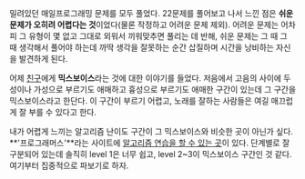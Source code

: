 밀려있던 매일프로그래밍 문제를 모두 풀었다. 22문제를 풀어보고 나서 느낀 점은 **쉬운 문제가 오히려 어렵다는 것**이었다(물론 작정하고 어려운 문제 제외). 어려운 문제는 어차피 그 유형이 몇 없고 그대로 외워서 끼워맞추면 풀리는 데 반해, 쉬운 문제는 그 때 그 때 생각해서 풀어야 하는데 까딱 생각을 잘못하는 순간 삽질하며 시간을 낭비하는 자신을 발견하게 된다. 

어제 [친구](https://poqw.github.io/)에게 **믹스보이스**라는 것에 대한 이야기를 들었다. 저음에서 고음의 사이에 두성이나 가성으로 부르기도 애매하고 흉성으로 부르기도 애매한 구간이 있는데 그 구간을 믹스보이스라고 한단다. 이 구간이 부르기 어렵고, 노래를 잘하는 사람들은 여길 매끄럽게 잘 부를 수 있다고 한다. 

내가 어렵게 느끼는 알고리즘 난이도 구간이 그 믹스보이스와 비슷한 곳이 아닌가 싶다. **'프로그래머스'**라는 사이트에 [알고리즘 연습을 할 수 있는 곳](https://programmers.co.kr/learn/challenges)이 있다. 단계별로 잘 구분되어 있는데 솔직히 level 1은 너무 쉽고, level 2~3이 믹스보이스 구간인 것 같다. 여기부터 집중적으로 파보기로 하자.